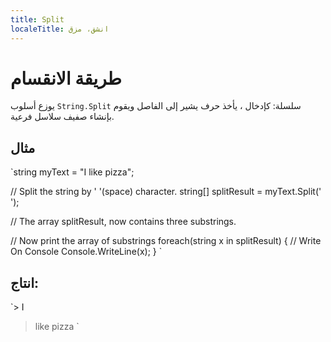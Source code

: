 ```yaml
---
title: Split
localeTitle: انشق، مزق
---
```

# طريقة الانقسام

يوزع أسلوب `String.Split` سلسلة: كإدخال ، يأخذ حرف يشير إلى الفاصل ويقوم بإنشاء صفيف سلاسل فرعية.

## مثال

 `string myText = "I like pizza"; 
 
 // Split the string by ' '(space) character. 
 string[] splitResult = myText.Split(' '); 
 
 // The array splitResult, now contains three substrings. 
 
 // Now print the array of substrings 
 foreach(string x in splitResult) 
 { 
    // Write On Console 
    Console.WriteLine(x); 
 } 
` 

## انتاج:

 `> I 
 > like 
 > pizza 
`
